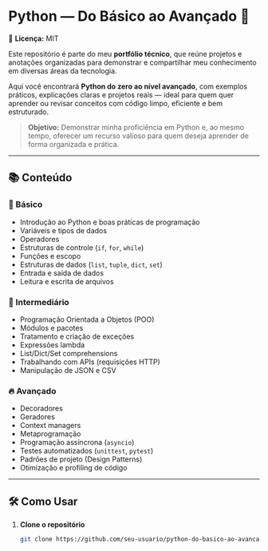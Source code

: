 # Python — Do Básico ao Avançado 🐍  
📄 **Licença:** MIT  

Este repositório é parte do meu **portfólio técnico**, que reúne projetos e anotações organizadas para demonstrar e compartilhar meu conhecimento em diversas áreas da tecnologia.  

Aqui você encontrará **Python do zero ao nível avançado**, com exemplos práticos, explicações claras e projetos reais — ideal para quem quer aprender ou revisar conceitos com código limpo, eficiente e bem estruturado.  

> **Objetivo:** Demonstrar minha proficiência em Python e, ao mesmo tempo, oferecer um recurso valioso para quem deseja aprender de forma organizada e prática.  

---

## 📚 Conteúdo  

### 🏁 Básico  
- Introdução ao Python e boas práticas de programação  
- Variáveis e tipos de dados  
- Operadores  
- Estruturas de controle (`if`, `for`, `while`)  
- Funções e escopo  
- Estruturas de dados (`list`, `tuple`, `dict`, `set`)  
- Entrada e saída de dados  
- Leitura e escrita de arquivos  

### 🚀 Intermediário  
- Programação Orientada a Objetos (POO)  
- Módulos e pacotes  
- Tratamento e criação de exceções  
- Expressões lambda  
- List/Dict/Set comprehensions  
- Trabalhando com APIs (requisições HTTP)  
- Manipulação de JSON e CSV  

### 🔥 Avançado  
- Decoradores  
- Geradores  
- Context managers  
- Metaprogramação  
- Programação assíncrona (`asyncio`)  
- Testes automatizados (`unittest`, `pytest`)  
- Padrões de projeto (Design Patterns)  
- Otimização e profiling de código  

---

## 🛠️ Como Usar  

1. **Clone o repositório**  
   ```bash  
   git clone https://github.com/seu-usuario/python-do-basico-ao-avancado.git  
